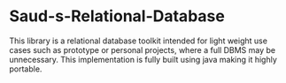 # Saud-s-Relational-Database
This library is a relational database toolkit intended for light weight use cases such as prototype or personal projects, where a full DBMS may be unnecessary. This implementation is fully built using java making it highly portable.
